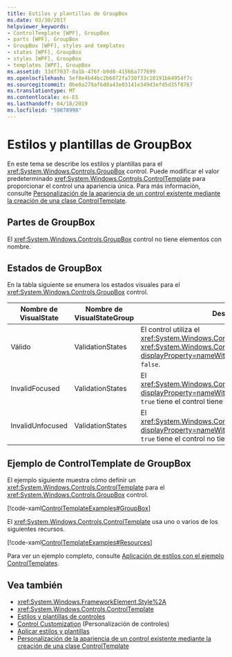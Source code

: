 ```yaml
---
title: Estilos y plantillas de GroupBox
ms.date: 03/30/2017
helpviewer_keywords:
- ControlTemplate [WPF], GroupBox
- parts [WPF], GroupBox
- GroupBox [WPF], styles and templates
- states [WPF], GroupBox
- styles [WPF], GroupBox
- templates [WPF], GroupBox
ms.assetid: 33df7037-0a1b-476f-b9d0-41566a777699
ms.openlocfilehash: 5ef8e4b44bc2b6072fa730f33c10191b64954f7c
ms.sourcegitcommit: 0be8a279af6d8a43e03141e349d3efd5d35f8767
ms.translationtype: MT
ms.contentlocale: es-ES
ms.lasthandoff: 04/18/2019
ms.locfileid: "59078998"
---
```

# <a name="groupbox-styles-and-templates"></a>Estilos y plantillas de GroupBox
<a name="introduction"></a> En este tema se describe los estilos y plantillas para el <xref:System.Windows.Controls.GroupBox> control. Puede modificar el valor predeterminado <xref:System.Windows.Controls.ControlTemplate> para proporcionar el control una apariencia única. Para más información, consulte [Personalización de la apariencia de un control existente mediante la creación de una clase ControlTemplate](customizing-the-appearance-of-an-existing-control.md).  
  
<a name="groupbox_parts"></a>   
## <a name="groupbox-parts"></a>Partes de GroupBox  
 El <xref:System.Windows.Controls.GroupBox> control no tiene elementos con nombre.  
  
<a name="groupbox_states"></a>   
## <a name="groupbox-states"></a>Estados de GroupBox  
 En la tabla siguiente se enumera los estados visuales para el <xref:System.Windows.Controls.GroupBox> control.  
  
|Nombre de VisualState|Nombre de VisualStateGroup|Descripción|  
|-|-|-|  
|Válido|ValidationStates|El control utiliza el <xref:System.Windows.Controls.Validation> clase y el <xref:System.Windows.Controls.Validation.HasError%2A?displayProperty=nameWithType> propiedad adjunta es `false`.|  
|InvalidFocused|ValidationStates|El <xref:System.Windows.Controls.Validation.HasError%2A?displayProperty=nameWithType> propiedad adjunta es `true` tiene el control tiene el foco.|  
|InvalidUnfocused|ValidationStates|El <xref:System.Windows.Controls.Validation.HasError%2A?displayProperty=nameWithType> propiedad adjunta es `true` tiene el control no tiene el foco.|  
  
<a name="groupbox_controltemplate_example"></a>   
## <a name="groupbox-controltemplate-example"></a>Ejemplo de ControlTemplate de GroupBox  
 El ejemplo siguiente muestra cómo definir un <xref:System.Windows.Controls.ControlTemplate> para el <xref:System.Windows.Controls.GroupBox> control.  
  
 [!code-xaml[ControlTemplateExamples#GroupBox](~/samples/snippets/csharp/VS_Snippets_Wpf/ControlTemplateExamples/CS/resources/groupbox.xaml#groupbox)]  
  
 El <xref:System.Windows.Controls.ControlTemplate> usa uno o varios de los siguientes recursos.  
  
 [!code-xaml[ControlTemplateExamples#Resources](~/samples/snippets/csharp/VS_Snippets_Wpf/ControlTemplateExamples/CS/resources/shared.xaml#resources)]  
  
 Para ver un ejemplo completo, consulte [Aplicación de estilos con el ejemplo ControlTemplates](https://github.com/Microsoft/WPF-Samples/tree/master/Styles%20&%20Templates/IntroToStylingAndTemplating).  
  
## <a name="see-also"></a>Vea también

- <xref:System.Windows.FrameworkElement.Style%2A>
- <xref:System.Windows.Controls.ControlTemplate>
- [Estilos y plantillas de controles](control-styles-and-templates.md)
- [Control Customization](control-customization.md) (Personalización de controles)
- [Aplicar estilos y plantillas](styling-and-templating.md)
- [Personalización de la apariencia de un control existente mediante la creación de una clase ControlTemplate](customizing-the-appearance-of-an-existing-control.md)
